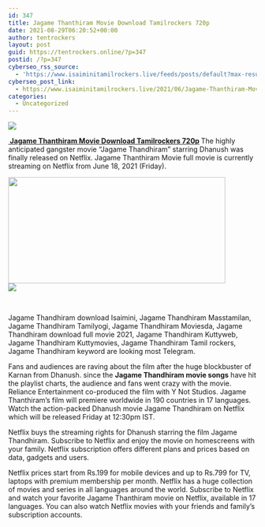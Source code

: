 ```yaml
---
id: 347
title: Jagame Thanthiram Movie Download Tamilrockers 720p
date: 2021-08-29T06:20:52+00:00
author: tentrockers
layout: post
guid: https://tentrockers.online/?p=347
postid: /?p=347
cyberseo_rss_source:
  - 'https://www.isaiminitamilrockers.live/feeds/posts/default?max-results=150&start-index=1'
cyberseo_post_link:
  - https://www.isaiminitamilrockers.live/2021/06/Jagame-Thanthiram-Movie-Download-Tamilrockers-720p.html
categories:
  - Uncategorized
---
```

<div class="media_block">
  <img src="https://1.bp.blogspot.com/-G49SAS9N008/YNKnEt8We3I/AAAAAAAAA8M/9FZKITNe9n4DgXiZv_0itaLoyKyjaAuXACLcBGAsYHQ/s72-w440-h215-c/Jagame-Thanthiram-Movie-Download.jpg" class="media_thumbnail" />
</div>

<meta content="&nbsp;Jagame Thanthiram Movie Download Tamilrockers 720p &nbsp; The highly anticipated gangster movie “Jagame Thandhiram” starring Dhanush was finally..." name="twitter:description" />

  


<center>
</center>

**[&nbsp;Jagame Thanthiram Movie Download Tamilrockers 720p](https://www.tamilrockers.co.nz/jagame-thanthiram-movie-download/)&nbsp;**<span face="&quot;PT Serif&quot;, sans-serif">The highly anticipated gangster movie “Jagame Thandhiram” starring Dhanush was finally released on Netflix. Jagame Thanthiram Movie full movie is currently streaming on&nbsp;</span><span face="&quot;PT Serif&quot;, sans-serif">Netflix</span><span face="&quot;PT Serif&quot;, sans-serif">&nbsp;from June 18, 2021 (Friday).</span>

<div class="separator">
  <a href="https://1.bp.blogspot.com/-G49SAS9N008/YNKnEt8We3I/AAAAAAAAA8M/9FZKITNe9n4DgXiZv_0itaLoyKyjaAuXACLcBGAsYHQ/s426/Jagame-Thanthiram-Movie-Download.jpg"><img loading="lazy" border="0" data-original-height="240" data-original-width="426" height="215" src="https://1.bp.blogspot.com/-G49SAS9N008/YNKnEt8We3I/AAAAAAAAA8M/9FZKITNe9n4DgXiZv_0itaLoyKyjaAuXACLcBGAsYHQ/w440-h215/Jagame-Thanthiram-Movie-Download.jpg" width="440" /></a>
</div>



<div class="separator">
  <a href="https://www.tamilrockerz.online/jagame-thanthiram-full-movie-download-moviesda/"><img border="0" data-original-height="250" data-original-width="300" src="https://1.bp.blogspot.com/-nfbzYVobUik/YMlpOerzdgI/AAAAAAAAA3Y/aAupsOUs_WMY6Lv7R1OtZhI6OqaRh-YAwCPcBGAYYCw/s0/e854879156f0849f3d27a89db88ed039.png" /></a>
</div>

<span face="&quot;PT Serif&quot;, sans-serif"><br /></span>

Jagame Thandhiram download Isaimini, Jagame Thandhiram Masstamilan, Jagame Thandhiram Tamilyogi, Jagame Thandhiram Moviesda, Jagame Thandhiram download full movie 2021, Jagame Thandhiram Kuttyweb, Jagame Thandhiram Kuttymovies, Jagame Thandhiram Tamil rockers, Jagame Thandhiram keyword are looking most Telegram.

Fans and audiences are raving about the film after the huge blockbuster of Karnan from Dhanush. since the<span>&nbsp;</span>**Jagame Thandhiram movie songs**<span>&nbsp;</span>have hit the playlist charts, the audience and fans went crazy with the movie. Reliance Entertainment co-produced the film with Y Not Studios. Jagame Thanthiram’s film will premiere worldwide in 190 countries in 17 languages. Watch the action-packed Dhanush movie Jagame Thandhiram on Netflix which will be released Friday at 12:30pm IST.

Netflix buys the streaming rights for Dhanush starring the film Jagame Thandhiram. Subscribe to Netflix and enjoy the movie on homescreens with your family. Netflix subscription offers different plans and prices based on data, gadgets and users.

<div>
  <p>
    Netflix prices start from Rs.199 for mobile devices and up to Rs.799 for TV, laptops with premium membership per month. Netflix has a huge collection of movies and series in all languages ​​around the world. Subscribe to Netflix and watch your favorite Jagame Thanthiram movie on Netflix, available in 17 languages. You can also watch Netflix movies with your friends and family’s subscription accounts.
  </p>
</div>

<center>
</center>